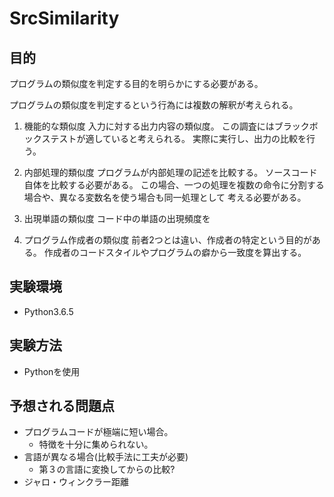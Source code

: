 # SrcSimilarity

## 目的

プログラムの類似度を判定する目的を明らかにする必要がある。

プログラムの類似度を判定するという行為には複数の解釈が考えられる。

1. 機能的な類似度
入力に対する出力内容の類似度。
この調査にはブラックボックステストが適していると考えられる。
実際に実行し、出力の比較を行う。

1. 内部処理的類似度
プログラムが内部処理の記述を比較する。
ソースコード自体を比較する必要がある。
この場合、一つの処理を複数の命令に分割する場合や、異なる変数名を使う場合も同一処理として
考える必要がある。

1. 出現単語の類似度
コード中の単語の出現頻度を

1. プログラム作成者の類似度
前者2つとは違い、作成者の特定という目的がある。
作成者のコードスタイルやプログラムの癖から一致度を算出する。

## 実験環境

- Python3.6.5

## 実験方法

- Pythonを使用

## 予想される問題点

- プログラムコードが極端に短い場合。
  - 特徴を十分に集められない。
- 言語が異なる場合(比較手法に工夫が必要)
  - 第３の言語に変換してからの比較?
- ジャロ・ウィンクラー距離
